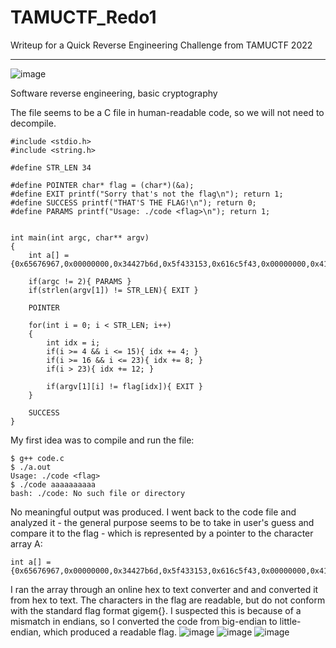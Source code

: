 # TAMUCTF_Redo1
Writeup for a Quick Reverse Engineering Challenge from TAMUCTF 2022
___________________________________________________________________
![image](https://media.github.tamu.edu/user/17583/files/bde59c80-c860-11ec-9ffb-c3890a49a2de)

Software reverse engineering, basic cryptography

The file seems to be a C file in human-readable code, so we will not need to decompile. 
```
#include <stdio.h>
#include <string.h>

#define STR_LEN 34

#define POINTER char* flag = (char*)(&a);
#define EXIT printf("Sorry that's not the flag\n"); return 1;
#define SUCCESS printf("THAT'S THE FLAG!\n"); return 0;
#define PARAMS printf("Usage: ./code <flag>\n"); return 1;


int main(int argc, char** argv) 
{
    int a[] = {0x65676967,0x00000000,0x34427b6d,0x5f433153,0x616c5f43,0x00000000,0x4175476e,0x525f4567,0x00000000,0x78305f45,0x53414c47,0x00007d53};

    if(argc != 2){ PARAMS }
    if(strlen(argv[1]) != STR_LEN){ EXIT }

    POINTER

    for(int i = 0; i < STR_LEN; i++)
    {
        int idx = i;
        if(i >= 4 && i <= 15){ idx += 4; }
        if(i >= 16 && i <= 23){ idx += 8; }
        if(i > 23){ idx += 12; }

        if(argv[1][i] != flag[idx]){ EXIT }
    }

    SUCCESS
}
```
My first idea was to compile and run the file:
```
$ g++ code.c
$ ./a.out
Usage: ./code <flag>
$ ./code aaaaaaaaaa
bash: ./code: No such file or directory

```

No meaningful output was produced. I went back to the code file and analyzed it - the general purpose seems to be to take in user's guess and compare it to the flag - which is represented by a pointer to the character array A:
```
int a[] = {0x65676967,0x00000000,0x34427b6d,0x5f433153,0x616c5f43,0x00000000,0x4175476e,0x525f4567,0x00000000,0x78305f45,0x53414c47,0x00007d53};
```

I ran the array through an online hex to text converter and and converted it from hex to text. The characters in the flag are readable, but do not conform with the standard flag format gigem{<flag>}. I suspected this is because of a mismatch in endians, so I converted the code from big-endian to little-endian, which produced a readable flag.
  ![image](https://media.github.tamu.edu/user/17583/files/f6d53f80-c867-11ec-8d4f-b207eaa9a4ad)
  ![image](https://media.github.tamu.edu/user/17583/files/a3172600-c868-11ec-9966-85fad3ec0b6a)
![image](https://media.github.tamu.edu/user/17583/files/ed98a280-c868-11ec-9230-b3149f2e6f23)


